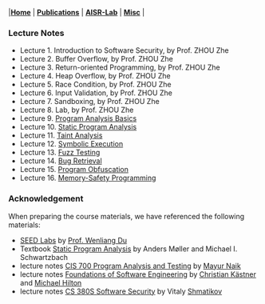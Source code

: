 |[<b>Home</b>](https://hxuhack.github.io/) | [<b>Publications</b>](publication/list) | [<b>AISR-Lab</b>](lab/page) | [<b>Misc</b>](misc/list) |

### Lecture Notes
- Lecture 1. Introduction to Software Security, by Prof. ZHOU Zhe
- Lecture 2. Buffer Overflow, by Prof. ZHOU Zhe
- Lecture 3. Return-oriented Programming, by Prof. ZHOU Zhe
- Lecture 4. Heap Overflow, by Prof. ZHOU Zhe
- Lecture 5. Race Condition, by Prof. ZHOU Zhe
- Lecture 6. Input Validation, by Prof. ZHOU Zhe
- Lecture 7. Sandboxing, by Prof. ZHOU Zhe
- Lecture 8. Lab, by Prof. ZHOU Zhe
- Lecture 9. [Program Analysis Basics](software_sec/Chp06.1-ProgramAnalysis.pptx)
- Lecture 10. [Static Program Analysis](software_sec/Chp06.2-StaticAnalysis.pptx)
- Lecture 11. [Taint Analysis](software_sec/Chp06.3-TaintAnalysis.pptx)
- Lecture 12. [Symbolic Execution](software_sec/Chp06.4-SymbolicExecution.pptx)
- Lecture 13. [Fuzz Testing](software_sec/Chp06.5-FuzzTesting.pptx)
- Lecture 14. [Bug Retrieval](software_sec/Chp06.6-BugSearch.pptx)
- Lecture 15. [Program Obfuscation](software_sec/Chp07.1-Obfuscation.pptx)
- Lecture 16. [Memory-Safety Programming](software_sec/Chp08.1-Rust.pptx)


### Acknowledgement
When preparing the course materials, we have referenced the following materials:
- [SEED Labs](https://seedsecuritylabs.org/index.html) by [Prof. Wenliang Du](http://www.cis.syr.edu/~wedu/)
- Textbook [Static Program Analysis](https://cs.au.dk/~amoeller/spa/) by Anders Møller and Michael I. Schwartzbach
- lecture notes [CIS 700 Program Analysis and Testing](https://www.cis.upenn.edu/~mhnaik/edu/cis700/index.html) by [Mayur Naik](https://www.cis.upenn.edu/~mhnaik/)
- lecture notes [Foundations of Software Engineering](https://www.cs.cmu.edu/~ckaestne/15313/2018/index.html) by [Christian Kästner](http://www.cs.cmu.edu/%7Eckaestne/) and [Michael Hilton](https://www.cs.cmu.edu/%7Emhilton/)
- lecture notes [CS 380S Software Security](http://www.cs.utexas.edu/~shmat/courses/cs380s_fall09/cs380s_notes.html) by Vitaly [Shmatikov](http://www.cs.cornell.edu/~shmat/) 
